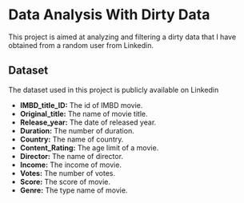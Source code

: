 # Data Analysis With Dirty Data

This project is aimed at analyzing and filtering a dirty data that I have obtained from a random user from Linkedin.

## Dataset

The dataset used in this project is publicly available on Linkedin

- **IMBD_title_ID:** The id of IMBD movie.
- **Original_title:** The name of movie title.
- **Release_year:** The date of released year.
- **Duration:** The number of duration.
- **Country:** The name of country.
- **Content_Rating:** The age limit of a movie.
- **Director:** The name of director.
- **Income:** The income of movie.
- **Votes:** The number of votes.
- **Score:** The score of movie.
- **Genre:** The type name of movie.
